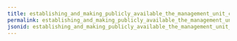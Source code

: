 ```yaml
---
title: establishing_and_making_publicly_available_the_management_unit_csr_policy
permalink: establishing_and_making_publicly_available_the_management_unit_csr_policy.html
jsonid: establishing_and_making_publicly_available_the_management_unit_csr_policy
---
```

